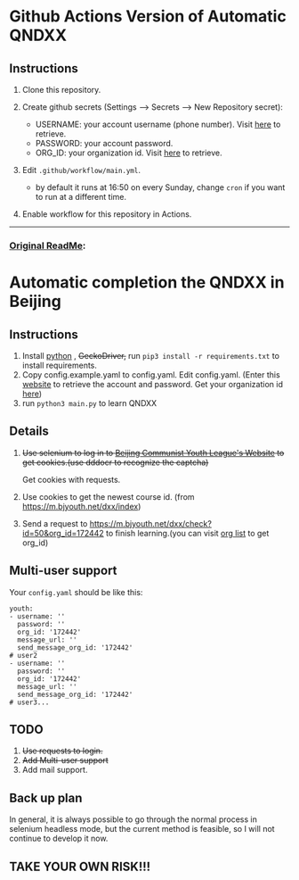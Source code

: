 # Github Actions Version of Automatic QNDXX

## Instructions

1. Clone this repository.
2. Create github secrets (Settings --> Secrets --> New Repository secret):
   * USERNAME: your account username (phone number). Visit [here](https://m.bjyouth.net/site/login) to retrieve.
   * PASSWORD: your account password.
   * ORG_ID: your organization id. Visit [here](https://m.bjyouth.net/qndxx/index.html#/pages/home/my) to retrieve.

3. Edit `.github/workflow/main.yml`.
   * by default it runs at 16:50 on every Sunday, change `cron` if you want to run at a different time.

4. Enable workflow for this repository in Actions.

---



### [Original ReadMe](https://github.com/ouyen/qndxx-beijing):

# Automatic completion the QNDXX in Beijing

## Instructions


1. Install [python](https://www.python.org/) , ~~GeckoDriver,~~  run ``pip3 install -r requirements.txt`` to install requirements.
2. Copy config.example.yaml to config.yaml. Edit config.yaml. (Enter this [website](https://m.bjyouth.net/site/login) to retrieve the account and password. Get your organization id [here](https://m.bjyouth.net/qndxx/index.html#/pages/home/my))
3. run  ``python3 main.py`` to learn QNDXX

## Details

1. ~~Use selenium to log in to [Beijing Communist Youth League's Website](https://m.bjyouth.net/site/login) to get cookies.(use dddocr to recognize the captcha)~~
   
   Get cookies with requests.

2. Use cookies to get the newest course id. (from https://m.bjyouth.net/dxx/index)
3. Send a request to https://m.bjyouth.net/dxx/check?id=50&org_id=172442 to finish learning.(you can visit [org list](https://m.bjyouth.net/org/list) to get org_id)

## Multi-user support

Your ``config.yaml`` should be like this:

```
youth:
- username: '' 
  password: '' 
  org_id: '172442'
  message_url: '' 
  send_message_org_id: '172442'  
# user2
- username: '' 
  password: '' 
  org_id: '172442'
  message_url: '' 
  send_message_org_id: '172442'  
# user3...

```

## TODO

1. ~~Use requests to login.~~
2. ~~Add Multi-user support~~
3. Add mail support.

## Back up plan

In general, it is always possible to go through the normal process in selenium headless mode, but the current method is feasible, so I will not continue to develop it now.

## TAKE YOUR OWN RISK!!!